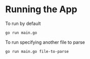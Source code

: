 # Running the App

To run by default

```
go run main.go
```

To run specifying another file to parse

```
go run main.go file-to-parse
```